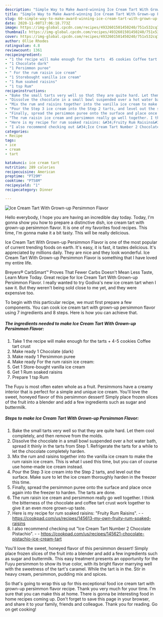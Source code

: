 ```yaml
---
description: "Simple Way to Make Award-winning Ice Cream Tart With Grown-up Persimmon Flavor"
title: "Simple Way to Make Award-winning Ice Cream Tart With Grown-up Persimmon Flavor"
slug: 60-simple-way-to-make-award-winning-ice-cream-tart-with-grown-up-persimmon-flavor
date: 2020-11-08T17:06:18.773Z
image: https://img-global.cpcdn.com/recipes/4932601501450240/751x532cq70/ice-cream-tart-with-grown-up-persimmon-flavor-recipe-main-photo.jpg
thumbnail: https://img-global.cpcdn.com/recipes/4932601501450240/751x532cq70/ice-cream-tart-with-grown-up-persimmon-flavor-recipe-main-photo.jpg
cover: https://img-global.cpcdn.com/recipes/4932601501450240/751x532cq70/ice-cream-tart-with-grown-up-persimmon-flavor-recipe-main-photo.jpg
author: Ollie Rhodes
ratingvalue: 4.8
reviewcount: 1361
recipeingredient:
- "1 the recipe will make enough for the tarts  45 cookies Coffee tart crust"
- "1 Chocolate dark"
- "1 Persimmon puree"
- " For the rum raisin ice cream"
- "1 Storebought vanilla ice cream"
- "1 Rum soaked raisins"
- "1 tsp Rum"
recipeinstructions:
- "Bake the small tarts very well so that they are quite hard. Let them cool completely, and then remove from the molds."
- "Dissolve the chocolate in a small bowl suspended over a hot water bath, spread it thinly in the tarts from Step 1. Refrigerate the tarts for a while to let the chocolate completely harden."
- "Mix the rum and raisins together into the vanilla ice cream to make the rum raisin ice cream. This is what I used this time, but you can of course use home-made ice cream instead."
- "Pour the Step 3 ice cream into the Step 2 tarts, and level out the surface. Make sure to let the ice cream thoroughly harden in the freezer this time."
- "Finally, spread the persimmon puree onto the surface and place once again into the freezer to harden. The tarts are done."
- "The rum raisin ice cream and persimmon really go well together. I think the bitterness of the chocolate and coffee tart crust work together to give it an even more grown-up taste."
- "Here is my recipe for rum soaked raisins: &#34;Fruity Rum Raisins&#34;.  https://cookpad.com/us/recipes/145613-my-own-fruity-rum-soaked-raisins"
- "I also recommend checking out &#34;Ice Cream Tart Number 2 Chocolate Pistachio&#34;.  https://cookpad.com/us/recipes/145621-chocolate-pistachio-ice-cream-tart"
categories:
- Recipe
tags:
- ice
- cream
- tart

katakunci: ice cream tart 
nutrition: 289 calories
recipecuisine: American
preptime: "PT29M"
cooktime: "PT58M"
recipeyield: "1"
recipecategory: Dinner

---
```



![Ice Cream Tart With Grown-up Persimmon Flavor](https://img-global.cpcdn.com/recipes/4932601501450240/751x532cq70/ice-cream-tart-with-grown-up-persimmon-flavor-recipe-main-photo.jpg)

Hello everybody, I hope you are having an incredible day today. Today, I'm gonna show you how to prepare a distinctive dish, ice cream tart with grown-up persimmon flavor. It is one of my favorites food recipes. This time, I'm gonna make it a bit tasty. This will be really delicious.

Ice Cream Tart With Grown-up Persimmon Flavor is one of the most popular of current trending foods on earth. It's easy, it is fast, it tastes delicious. It's appreciated by millions daily. They are nice and they look wonderful. Ice Cream Tart With Grown-up Persimmon Flavor is something that I have loved my entire life.

Breyers® CarbSmart™ Proves That Fewer Carbs Doesn&#39;t Mean Less Taste, Learn More Today. Great recipe for Ice Cream Tart With Grown-up Persimmon Flavor. I really wanted to try Godiva&#39;s new ice cream tart when I saw it. But they weren&#39;t being sold close to me yet, and they were expensive too.


To begin with this particular recipe, we must first prepare a few components. You can cook ice cream tart with grown-up persimmon flavor using 7 ingredients and 8 steps. Here is how you can achieve that.

<!--inarticleads1-->

##### The ingredients needed to make Ice Cream Tart With Grown-up Persimmon Flavor:

1. Take 1 the recipe will make enough for the tarts + 4-5 cookies Coffee tart crust
1. Make ready 1 Chocolate (dark)
1. Make ready 1 Persimmon puree
1. Make ready  For the rum raisin ice cream:
1. Get 1 Store-bought vanilla ice cream
1. Get 1 Rum soaked raisins
1. Prepare 1 tsp Rum


The Fuyu is most often eaten whole as a fruit. Persimmons have a creamy interior that is perfect for a simple and unique ice cream. You&#39;ll love the sweet, honeyed flavor of this persimmon dessert! Simply place frozen slices of the fruit into a blender and add a few ingredients such as sugar and buttermilk. 

<!--inarticleads2-->

##### Steps to make Ice Cream Tart With Grown-up Persimmon Flavor:

1. Bake the small tarts very well so that they are quite hard. Let them cool completely, and then remove from the molds.
1. Dissolve the chocolate in a small bowl suspended over a hot water bath, spread it thinly in the tarts from Step 1. Refrigerate the tarts for a while to let the chocolate completely harden.
1. Mix the rum and raisins together into the vanilla ice cream to make the rum raisin ice cream. This is what I used this time, but you can of course use home-made ice cream instead.
1. Pour the Step 3 ice cream into the Step 2 tarts, and level out the surface. Make sure to let the ice cream thoroughly harden in the freezer this time.
1. Finally, spread the persimmon puree onto the surface and place once again into the freezer to harden. The tarts are done.
1. The rum raisin ice cream and persimmon really go well together. I think the bitterness of the chocolate and coffee tart crust work together to give it an even more grown-up taste.
1. Here is my recipe for rum soaked raisins: &#34;Fruity Rum Raisins&#34;. -  - https://cookpad.com/us/recipes/145613-my-own-fruity-rum-soaked-raisins
1. I also recommend checking out &#34;Ice Cream Tart Number 2 Chocolate Pistachio&#34;. -  - https://cookpad.com/us/recipes/145621-chocolate-pistachio-ice-cream-tart


You&#39;ll love the sweet, honeyed flavor of this persimmon dessert! Simply place frozen slices of the fruit into a blender and add a few ingredients such as sugar and buttermilk. This easy treatment presents an opportunity for the Fuyu persimmon to show its true color, with its bright flavor marrying well with the sweetness of the tart&#39;s caramel. While the tart is in the. Stir in heavy cream, persimmon, pudding mix and spices. 

So that's going to wrap this up for this exceptional food ice cream tart with grown-up persimmon flavor recipe. Thank you very much for your time. I'm sure that you can make this at home. There is gonna be interesting food in home recipes coming up. Don't forget to save this page in your browser, and share it to your family, friends and colleague. Thank you for reading. Go on get cooking!
